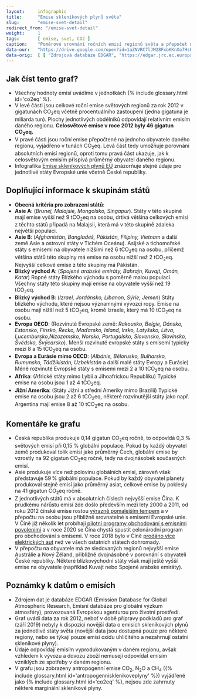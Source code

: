 ```yaml
---
layout:     infographic
title:      "Emise skleníkových plynů světa"
slug:       "emise-svet-detail"
redirect_from: "/emise-svet-detail"
weight:     1
tags:       [ emise, svet, CO2 ]
caption:    "Poměrové srovnání ročních emisí regionů světa a přepočet na obyvatele."
data-our:   "https://drive.google.com/open?id=1aZNVRC7lJM28FxbKKnXo7HsPlyE2RaMbG3KDs8igwec"
data-orig:  [ [ "Zdrojová databáze EDGAR", "https://edgar.jrc.ec.europa.eu/overview.php?v=432_GHG" ] ]
---
```


## Jak číst tento graf?

* Všechny hodnoty emisí uvádíme v jednotkách {% include glossary.html id='co2eq' %}.
* V levé části jsou celkové roční emise světových regionů za rok 2012 v gigatunách CO<sub>2</sub>eq včetně procentuálního zastoupení (jedna gigatuna je miliarda tun). Plochy jednotlivých obdélníků odpovídají relativním emisím daného regionu. **Celosvětové emise v roce 2012 byly 46 gigatun CO<sub>2</sub>eq.**
* V pravé části jsou roční emise přepočtené na jednoho obyvatele daného regionu, vyjádřeno v tunách CO<sub>2</sub>eq. Levá část tedy umožňuje porovnání absolutních emisí regionů, oproti tomu pravá část ukazuje, jak k celosvětovým emisím přispívá průměrný obyvatel daného regionu.
* Infografika [Emise skleníkových plynů EU](/infografiky/emise-eu) znázorňuje stejné údaje pro jednotlivé státy Evropské unie včetně České republiky.

## Doplňující informace k skupinám států

* __Obecná kritéria pro zobrazení států__:
* __Asie A__: (*Brunej, Malajsie, Mongolsko, Singapur*). Státy v této skupině mají emise vyšší než 9 tCO<sub>2</sub>eq na osobu, drtivá většina celkových emisí z těchto států připadá na Malajsii, která má v této skupině zdaleka největší populaci. 
* __Asie B__: (*Afghánistán, Bangladéš, Pákistán, Filipíny, Vietnam* a další země Asie a ostrovní státy v Tichém Oceánu). Asijské a tichomořské státy s emisemi na obyvatele nižšími než 6 tCO<sub>2</sub>eq na osobu, přičemž většina států této skupiny má emise na osobu nižší než 2 tCO<sub>2</sub>eq. Nejvyšší celkové emise z této skupiny má Pákistán.
* __Blízký východ A__: (*Spojené arabské emiráty, Bahrajn, Kuvajt, Omán, Katar*) Ropné státy Blízkého východu s poměrně malou populací. Všechny státy této skupiny mají emise na obyvatele vyšší než 19 tCO<sub>2</sub>eq. 
* __Blízký východ B__: (*Izrael, Jordánsko, Libanon, Sýrie, Jemen*) Státy blízkého východu, které nejsou významnými vývozci ropy. Emise na osobu mají nižší než 5 tCO<sub>2</sub>eq, kromě Izraele, který má 10 tCO<sub>2</sub>eq na osobu.  
* __Evropa OECD__: (Rozvinuté Evropské země: *Rakousko, Belgie, Dánsko, Estonsko, Finsko, Řecko, Maďarsko, Island, Irsko, Lotyšsko, Litva, Lucembursko,Nizozemsko, Norsko, Portugalsko, Slovensko, Slovinsko, Švédsko, Švýcarsko*). Menší rozvinuté evropské státy s emisemi typicky mezi 8 a 15 tCO<sub>2</sub>eq na osobu.   
* __Evropa a Eurásie mimo OECD__: (*Albánie, Bělorusko, Bulharsko, Rumunsko, Tádžikistán, Uzbekistán* a další malé státy Evropy a Eurásie) Méně rozvinuté Evropské státy s emisemi mezi 2 a 10 tCO<sub>2</sub>eq na osobu. 
* __Afrika__: (Africké státy mimo Lybii a Jihoafrickou Republiku) Typické emise na osobu jsou 1 až 4 tCO<sub>2</sub>eq. 
* __Jižní Amerika__: (Státy Jižní a střední Ameriky mimo Brazílii) Typické emise na osobu jsou 2 až 6 tCO<sub>2</sub>eq, některé rozvinutější státy jako např. Argentina mají emise 8 až 10 tCO<sub>2</sub>eq na osobu.  


## Komentáře ke grafu

* Česká republika produkuje 0,14 gigatun CO<sub>2</sub>eq ročně, to odpovídá 0,3 % světových emisí při 0,15 % globální populace. Pokud by každý obyvatel země produkoval tolik emisí jako průměrný Čech, globální emise by vzrostly na 92 gigatun CO<sub>2</sub>eq ročně, tedy na dvojnásobek současných emisí.
* Asie produkuje více než polovinu globálních emisí, zároveň však představuje 59&thinsp;% globální populace. Pokud by každý obyvatel planety produkoval stejně emisí jako průměrný asiat, celkové emise by poklesly na 41 gigatun CO<sub>2</sub>eq ročně.
* Z jednotlivých států má v absolutních číslech nejvyšší emise Čína. K prudkému nárůstu emisí zde došlo především mezi lety 2000 a 2011, od roku 2012 čínské emise rostou [výrazně pomalejším tempem](https://unearthed.greenpeace.org/2019/02/28/china-coal-renewable-energy-2018-data-trends/) a v přepočtu na osobu jsou přibližně srovnatelné s emisemi Evropské unie. V Číně již několik let probíhají [pilotní programy obchodování s emisními povoleními](https://www.nytimes.com/interactive/2019/04/02/climate/pricing-carbon-emissions.html) a v roce 2020 se Čína chystá spustit celonárodní program pro obchodování s emisemi. V roce 2018 bylo v Číně [prodáno více elektrických aut](https://qz.com/1517557/five-things-to-know-about-chinas-electric-car-boom/) než ve všech ostatních státech dohromady.
* V přepočtu na obyvatele má ze sledovaných regionů nejvyšší emise Austrálie a Nový Zéland, přibližně dvojnásobné v porovnání s obyvateli České republiky. Některé blízkovýchodní státy však mají ještě vyšší emise na obyvatele (například Kuvajt nebo Spojené arabské emiráty).

## Poznámky k datům o emisích

* Zdrojem dat je databáze EDGAR (Emission Database for Global Atmospheric Research, Emisní databáze pro globální výzkum atmosféry), provozovaná Evropskou agenturou pro životní prostředí.
* Graf uvádí data za rok 2012, neboť v době přípravy podkladů pro graf (září 2019) nebyly k dispozici novější data o emisích skleníkových plynů za jednotlivé státy světa (novější data jsou dostupná pouze pro některé regiony, nebo se týkají pouze emisí oxidu uhličitého a nezahrnují ostatní skleníkové plyny).
* Údaje odpovídají emisím vyprodukovaným v daném regionu, avšak vzhledem k vývozu a dovozu zboží nemusejí odpovídat emisím vzniklých ze spotřeby v daném regionu.
* V grafu jsou zobrazeny antropogenní emise CO<sub>2</sub>, N<sub>2</sub>O a CH<sub>4</sub> ({% include glossary.html id='antropogennisklenikoveplyny' %}) vyjádřené jako {% include glossary.html id='co2eq' %}, nejsou zde zahrnuty některé marginální skleníkové plyny.
